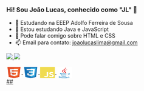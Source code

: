 ### Hi! Sou João Lucas, conhecido como "JL" 👋

- 🔭 Estudando na EEEP Adolfo Ferreira de Sousa
- 🌱 Estou estudando Java e JavaScript
- 💬 Pode falar comigo sobre HTML e CSS
- 📫 Email para contato: joaolucaslima@gmail.com

<div>

  <a href="https://github.com/aglayrton">
  <img height="180em" src="https://github-readme-stats.vercel.app/api?username=JLProdutor&show_icons=true&theme=dark&include_all_commits=true&count_private=true"/>
  <img height="180em" src="https://github-readme-stats.vercel.app/api/top-langs/?username=JLProdutor&layout=compact&langs_count=7&theme=dark"/>

</div>

<div style="display: inline_block"><br>

<img align="center" alt="JL-HTML" height="30" width="40" src="https://raw.githubusercontent.com/devicons/devicon/master/icons/html5/html5-original.svg">
<img align="center" alt="JL-CSS" height="30" width="40" src="https://raw.githubusercontent.com/devicons/devicon/master/icons/css3/css3-original.svg">
<img align="center" alt="JL-Js" height="30" width="40" src="https://raw.githubusercontent.com/devicons/devicon/master/icons/javascript/javascript-plain.svg">
<img align="center" alt="JL-java" height="30" width="40" src="https://raw.githubusercontent.com/devicons/devicon/master/icons/java/java-original.svg">

</div>
##
